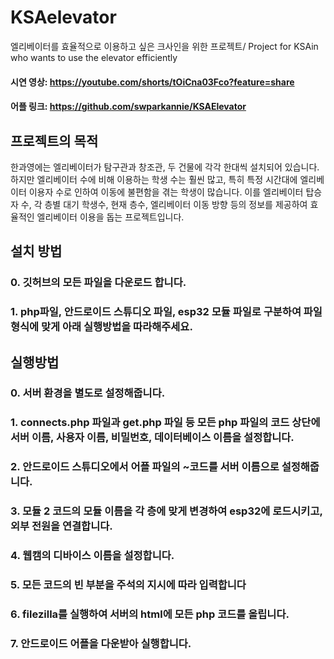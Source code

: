 # KSAelevator
엘리베이터를 효율적으로 이용하고 싶은 크사인을 위한 프로젝트/ Project for KSAin who wants to use the elevator efficiently
#### 시연 영상: https://youtube.com/shorts/tOiCna03Fco?feature=share
#### 어플 링크: https://github.com/swparkannie/KSAElevator
## 프로젝트의 목적
한과영에는 엘리베이터가 탐구관과 창조관, 두 건물에 각각 한대씩 설치되어 있습니다. 하지만 엘리베이터 수에 비해 이용하는 학생 수는 훨씬 많고, 특히 특정 시간대에 엘리베이터 이용자 수로 인하여 이동에 불편함을 겪는 학생이 많습니다. 이를 엘리베이터 탑승자 수, 각 층별 대기 학생수, 현재 층수, 엘리베이터 이동 방향 등의 정보를 제공하여 효율적인 엘리베이터 이용을 돕는 프로젝트입니다.
##  설치 방법
### 0. 깃허브의 모든 파일을 다운로드 합니다.
### 1. php파일, 안드로이드 스튜디오 파일, esp32 모듈 파일로 구분하여 파일 형식에 맞게 아래 실행방법을 따라해주세요.
## 실행방법
### 0. 서버 환경을 별도로 설정해줍니다.
### 1. connects.php 파일과 get.php 파일 등 모든 php 파일의 코드 상단에 서버 이름, 사용자 이름, 비밀번호, 데이터베이스 이름을 설정합니다.
### 2. 안드로이드 스튜디오에서 어플 파일의 ~코드를 서버 이름으로 설정해줍니다.
### 3. 모듈 2 코드의 모듈 이름을 각 층에 맞게 변경하여 esp32에 로드시키고, 외부 전원을 연결합니다.
### 4. 웹캠의 디바이스 이름을 설정합니다.
### 5. 모든 코드의 빈 부분을 주석의 지시에 따라 입력합니다
### 6. filezilla를 실행하여 서버의 html에 모든 php 코드를 올립니다.
### 7. 안드로이드 어플을 다운받아 실행합니다.
